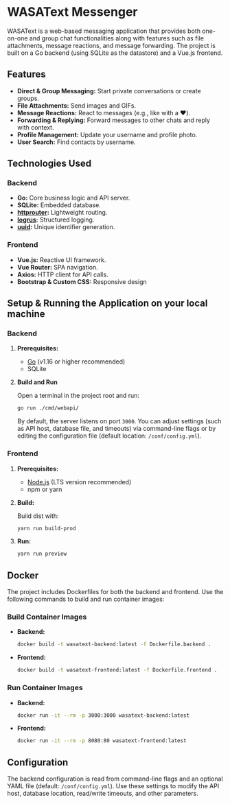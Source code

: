 # WASAText Messenger

WASAText is a web-based messaging application that provides both one-on-one and group chat functionalities along with features such as file attachments, message reactions, and message forwarding. The project is built on a Go backend (using SQLite as the datastore) and a Vue.js frontend.

## Features

- **Direct & Group Messaging:** Start private conversations or create groups.
- **File Attachments:** Send images and GIFs.
- **Message Reactions:** React to messages (e.g., like with a ❤️).
- **Forwarding & Replying:** Forward messages to other chats and reply with context.
- **Profile Management:** Update your username and profile photo.
- **User Search:** Find contacts by username.

## Technologies Used

### Backend
- **Go:** Core business logic and API server.
- **SQLite:** Embedded database.
- **[httprouter](https://github.com/julienschmidt/httprouter):** Lightweight routing.
- **[logrus](https://github.com/sirupsen/logrus):** Structured logging.
- **[uuid](https://github.com/gofrs/uuid):** Unique identifier generation.

### Frontend
- **Vue.js:** Reactive UI framework.
- **Vue Router:** SPA navigation.
- **Axios:** HTTP client for API calls.
- **Bootstrap & Custom CSS:** Responsive design 

## Setup & Running the Application on your local machine

### Backend

1. **Prerequisites:**
   - [Go](https://golang.org/dl/) (v1.16 or higher recommended)
   - SQLite

2. **Build and Run**

   Open a terminal in the project root and run:

   ```bash
   go run ./cmd/webapi/
   ```

   By default, the server listens on port `3000`. You can adjust settings (such as API host, database file, and timeouts) via command-line flags or by editing the configuration file (default location: `/conf/config.yml`).

### Frontend

1. **Prerequisites:**
   - [Node.js](https://nodejs.org/) (LTS version recommended)
   - npm or yarn

2. **Build:**

   Build dist with:

   ```bash
   yarn run build-prod
   ```

3. **Run:**


   ```bash
   yarn run preview
   ```

## Docker

The project includes Dockerfiles for both the backend and frontend. Use the following commands to build and run container images:

### Build Container Images

- **Backend:**

  ```bash
  docker build -t wasatext-backend:latest -f Dockerfile.backend .
  ```

- **Frontend:**

  ```bash
  docker build -t wasatext-frontend:latest -f Dockerfile.frontend .
  ```

### Run Container Images

- **Backend:**

  ```bash
  docker run -it --rm -p 3000:3000 wasatext-backend:latest
  ```

- **Frontend:**

  ```bash
  docker run -it --rm -p 8080:80 wasatext-frontend:latest
  ```



## Configuration

The backend configuration is read from command-line flags and an optional YAML file (default: `/conf/config.yml`). Use these settings to modify the API host, database location, read/write timeouts, and other parameters.
